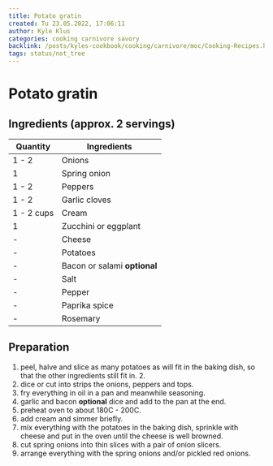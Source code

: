 ```yaml
---
title: Potato gratin
created: Tu 23.05.2022, 17:06:11
author: Kyle Klus
categories: cooking carnivore savory
backlink: /posts/kyles-cookbook/cooking/carnivore/moc/Cooking-Recipes.html
tags: status/not_tree
---
```


# Potato gratin

## Ingredients (approx. 2 servings)

| Quantity | Ingredients |
| ---------------- | ------------------------------ |
| 1 - 2 | Onions |
| 1 | Spring onion |
| 1 - 2 | Peppers |
| 1 - 2 | Garlic cloves |
| 1 - 2 cups | Cream |
| 1 | Zucchini or eggplant |
| - | Cheese |
| - | Potatoes |
| - | Bacon or salami **optional** |
| - | Salt |
| - | Pepper |
| - | Paprika spice |
| - | Rosemary |

## Preparation

1. peel, halve and slice as many potatoes as will fit in the baking dish, so that the other ingredients still fit in. 2.
2. dice or cut into strips the onions, peppers and tops.
3. fry everything in oil in a pan and meanwhile seasoning.
4. garlic and bacon **optional** dice and add to the pan at the end.
5. preheat oven to about 180C - 200C.
6. add cream and simmer briefly.
7. mix everything with the potatoes in the baking dish, sprinkle with cheese and put in the oven until the cheese is well browned.
8. cut spring onions into thin slices with a pair of onion slicers.
9. arrange everything with the spring onions and/or pickled red onions.
